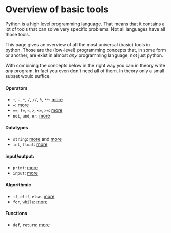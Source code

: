 # Overview of basic tools

Python is a high level programming language. That means that it contains a lot of
tools that can solve very specific problems. Not all languages have all those tools.

This page gives an overview of all the most universal (basic) tools in python.
Those are the (low-level) programming concepts that, in some form or another, are exist
in almost *any* programming language, not just python.

With combining the concepts below in the right way you can in theory write *any* program.
In fact you even don't need all of them. In theory only a small subset would suffice.

#### Operators

- `+`, `-`, `*`, `/`, `//`, `%`, `**`: [more](/python/en/basics#operators)
- `=`: [more](/python/en/basics#variables)
- `==`, `!=`, `<`, `>`, `<=`, `>=`: [more](/python/en/algorithms#more-operators)
- `not`, `and`, `or`: [more](/python/en/algorithms#combining-conditions)

#### Datatypes

- `string`: [more](/python/en/basics#printing) and [more](/python/en/basics#types)
- `int`, `float`: [more](/python/en/basics#types)

#### input/output:

- `print`: [more](/python/en/basics#printing)
- `input`: [more](/python/en/basics#user-input)

#### Algorithmic

- `if`, `elif`, `else`: [more](/python/en/algorithms#conditional-instructions)
- `for`, `while`: [more](/python/en/loops#types-of-loops)

#### Functions
- `def`, `return`: [more](python/en/functions)

